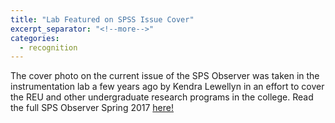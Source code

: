 ```yaml
---
title: "Lab Featured on SPSS Issue Cover"
excerpt_separator: "<!--more-->"
categories:
  - recognition
---
```

The cover photo on the current issue of the SPS Observer was taken in the instrumentation lab a few years ago by Kendra Lewellyn in an effort to cover the REU and other undergraduate research programs in the college. Read the full SPS Observer Spring 2017 [here!](https://www.spsnational.org/sites/default/files/files/publications/observer/2017/sps-observer-spring-2017.pdf)